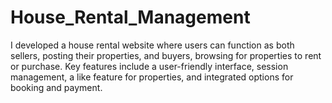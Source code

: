 # House_Rental_Management
I developed a house rental website where users can function as both sellers, posting their properties, and buyers, browsing for properties to rent or purchase. Key features include a user-friendly interface, session management, a like feature for properties, and integrated options for booking and payment.
